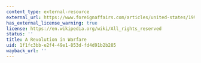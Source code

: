 ```yaml
---
content_type: external-resource
external_url: https://www.foreignaffairs.com/articles/united-states/1996-03-01/revolution-warfare
has_external_license_warning: true
license: https://en.wikipedia.org/wiki/All_rights_reserved
status: ''
title: A Revolution in Warfare
uid: 1f1fc3bb-e2f4-49e1-853d-fd4d91b2b285
wayback_url: ''
---
```


